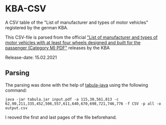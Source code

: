 # KBA-CSV
A CSV table of the "List of manufacturer and types of motor vehicles" registered by the german KBA.

This CSV-file is parsed from the official ["List of manufacturer and types
of motor vehicles with at least four wheels designed and built for the passenger (Category M) PDF"](https://www.kba.de/DE/Statistik/Verzeichnisse/verzeichnisse_node.html) releases by the KBA

Release-date: 15.02.2021

## Parsing

The parsing was done with the help of [tabula-java](https://github.com/tabulapdf/tabula-java) using the following command:

```
java -jar tabula.jar input.pdf -a 115,30,561,813 -c 62,90,211,335,452,506,557,611,640,670,698,721,746,776 -f CSV -p all -o output.csv
```

I reoved the first and last pages of the file beforehand.

